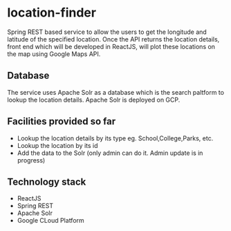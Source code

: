 # location-finder
Spring REST based service to allow the users to get the longitude and latitude of the specified location.
Once the API returns the location details, front end which will be developed in ReactJS, will plot these locations on the map using Google Maps API.

## Database
The service uses Apache Solr as a database which is the search paltform to lookup the location details. Apache Solr is deployed on GCP.

## Facilities provided so far
- Lookup the location details by its type eg. School,College,Parks, etc.
- Lookup the location by its id
- Add the data to the Solr (only admin can do it. Admin update is in progress)

## Technology stack
- ReactJS
- Spring REST
- Apache Solr
- Google CLoud Platform
